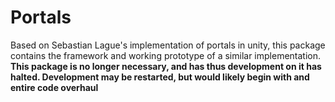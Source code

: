 # Portals
Based on Sebastian Lague's implementation of portals in unity, this package contains the framework and working prototype of a similar implementation.
**This package is no longer necessary, and has thus development on it has halted. Development may be restarted, but would likely begin with and entire code overhaul**
